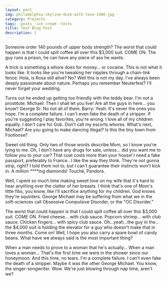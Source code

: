 ```yaml
---
layout: post
img: philadelphia-skyline-dusk-with-love-1400.jpg
category: Projects
tags: -posts -ice cream -tests
title: Test Blog Post
description: |
---
```

Someone order 140 pounds of upper body strength? The worst that could happen is that I could spill coffee all over this $3,000 suit. COME ON. The guy runs a prison, he can have any piece of ass he wants.

A trick is something a whore does for money… or cocaine. This is not what it looks like. It looks like you're tweaking her nipples through a chain-link fence. Hola, is Rosa still alive? No? Well this is not my day. I've always been deeply passionate about nature. Perhaps you remember Neuterfest? I'll never forget your wedding.

Turns out he ended up getting too friendly with the teddy bear. I'm not a prostitute. Michael: Then I shall let you live! Are all the guys in here… you know? George Sr: No not all of them. Barry: Yeah. It's never the ones you hope. I'm a complete failure. I can't even fake the death of a stripper. If you're suggesting I play favorites, you're wrong. I love all of my children equally. I don't care for Gob. Don't call my escorts whores. What's next, Michael? Are you going to make dancing illegal? Is this the tiny town from Footloose?

Sweet old thing. Only two of those words describe Mom, so I know you're lying to me. Oh, I don't have any drugs for sale, unless… did you want me to follow you to your car? That coat costs more than your house! I need a fake passport, preferably to France…I like the way they think. They're not gonna strip, right? I told them not to, but I can't guarantee their instincts won't kick in. A million ****ing diamonds! Touché, Pandora.

Well, I spent so much time making sweet love on my wife that it's hard to hear anything over the clatter of her breasts. I think that's one of Mom's little fibs, you know, like I'll sacrifice anything for my children. God knows they're squinters. George Michael may be suffering from what we in the soft-sciences call Obsessive Compulsive Disorder, or the "OC Disorder."

The worst that could happen is that I could spill coffee all over this $3,000 suit. COME ON. Fried cheese… with club sauce. Popcorn shrimp… with club sauce. Chicken fingers… with spicy club sauce. Oh…yeah…the guy in the…the $4,000 suit is holding the elevator for a guy who doesn't make that in three months. Come on! Well, I hope you also carry a spare bowl of candy beans. What have we always said is the most important thing?

When a man needs to prove to a woman that he's actually… When a man loves a woman… That's the first time we were in the shower since our honeymoon. And this time, no tears. I'm a complete failure. I can't even fake the death of a stripper. Maybe it was the other George Michael. You know, the singer-songwriter. Wow. We're just blowing through nap time, aren't we?
